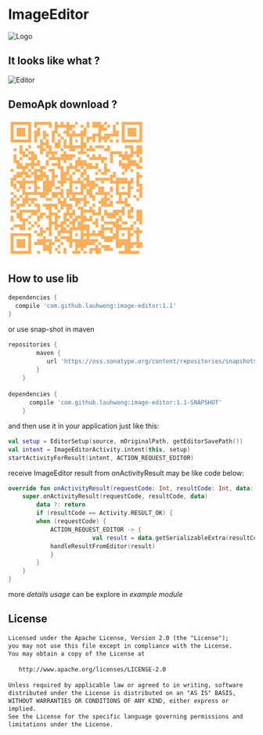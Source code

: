 ImageEditor
============

![Logo](/pic/logo.png)


It looks like what ?
--------------

![Editor](/pic/editor01.gif)

DemoApk download ?
--------------
![ApkDownloadQRCode](/pic/downloadQR.png)

How to use lib
--------------

```groovy
dependencies {
  compile 'com.github.lauhwong:image-editor:1.1'
}
```
or use snap-shot in maven
```groovy
repositories {
        maven {
           url 'https://oss.sonatype.org/content/repositories/snapshots/'
        }
    }

dependencies {
      compile 'com.github.lauhwong:image-editor:1.1-SNAPSHOT'
    }
```
and then use it in your application just like this:
```kotlin
val setup = EditorSetup(source, mOriginalPath, getEditorSavePath())
val intent = ImageEditorActivity.intent(this, setup)
startActivityForResult(intent, ACTION_REQUEST_EDITOR)
```
receive ImageEditor result from onActivityResult may be like code below:
```kotlin
override fun onActivityResult(requestCode: Int, resultCode: Int, data: Intent?) {
	super.onActivityResult(requestCode, resultCode, data)
        data ?: return
        if (resultCode == Activity.RESULT_OK) {
		when (requestCode) {
			ACTION_REQUEST_EDITOR -> {
                    	val result = data.getSerializableExtra(resultCode.toString()) as EditorResult
			handleResultFromEditor(result)
			}
		}
	}
}

```
more *details usage* can be explore in *example module*

License
-------

    Licensed under the Apache License, Version 2.0 (the "License");
    you may not use this file except in compliance with the License.
    You may obtain a copy of the License at

       http://www.apache.org/licenses/LICENSE-2.0

    Unless required by applicable law or agreed to in writing, software
    distributed under the License is distributed on an "AS IS" BASIS,
    WITHOUT WARRANTIES OR CONDITIONS OF ANY KIND, either express or implied.
    See the License for the specific language governing permissions and
    limitations under the License.
